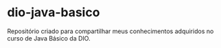 # dio-java-basico
Repositório criado para compartilhar meus conhecimentos adquiridos no curso de Java Básico da DIO.
